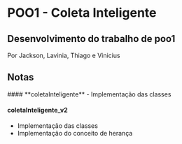 # POO1 - Coleta Inteligente
## Desenvolvimento do trabalho de poo1

Por Jackson, Lavinia, Thiago e Vinicius

## Notas

<p>
#### **coletaInteligente**
- Implementação das classes
</p>


#### **coletaInteligente_v2**
- Implementação das classes 
- Implementação do conceito de herança

